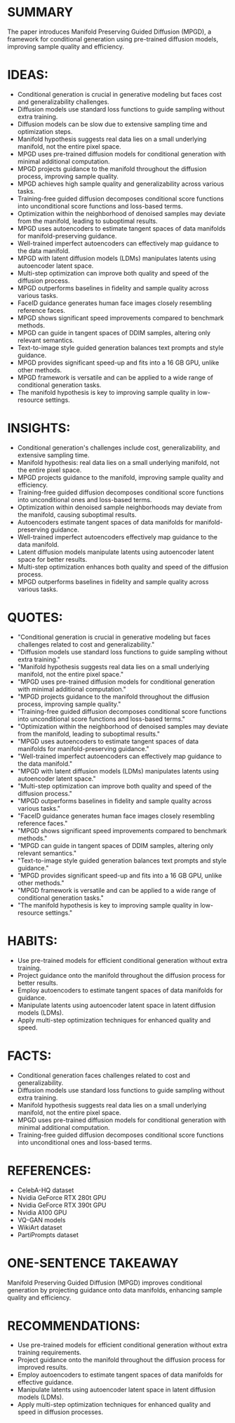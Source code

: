 # SUMMARY
The paper introduces Manifold Preserving Guided Diffusion (MPGD), a framework for conditional generation using pre-trained diffusion models, improving sample quality and efficiency.

# IDEAS:
- Conditional generation is crucial in generative modeling but faces cost and generalizability challenges.
- Diffusion models use standard loss functions to guide sampling without extra training.
- Diffusion models can be slow due to extensive sampling time and optimization steps.
- Manifold hypothesis suggests real data lies on a small underlying manifold, not the entire pixel space.
- MPGD uses pre-trained diffusion models for conditional generation with minimal additional computation.
- MPGD projects guidance to the manifold throughout the diffusion process, improving sample quality.
- MPGD achieves high sample quality and generalizability across various tasks.
- Training-free guided diffusion decomposes conditional score functions into unconditional score functions and loss-based terms.
- Optimization within the neighborhood of denoised samples may deviate from the manifold, leading to suboptimal results.
- MPGD uses autoencoders to estimate tangent spaces of data manifolds for manifold-preserving guidance.
- Well-trained imperfect autoencoders can effectively map guidance to the data manifold.
- MPGD with latent diffusion models (LDMs) manipulates latents using autoencoder latent space.
- Multi-step optimization can improve both quality and speed of the diffusion process.
- MPGD outperforms baselines in fidelity and sample quality across various tasks.
- FaceID guidance generates human face images closely resembling reference faces.
- MPGD shows significant speed improvements compared to benchmark methods.
- MPGD can guide in tangent spaces of DDIM samples, altering only relevant semantics.
- Text-to-image style guided generation balances text prompts and style guidance.
- MPGD provides significant speed-up and fits into a 16 GB GPU, unlike other methods.
- MPGD framework is versatile and can be applied to a wide range of conditional generation tasks.
- The manifold hypothesis is key to improving sample quality in low-resource settings.

# INSIGHTS:
- Conditional generation's challenges include cost, generalizability, and extensive sampling time.
- Manifold hypothesis: real data lies on a small underlying manifold, not the entire pixel space.
- MPGD projects guidance to the manifold, improving sample quality and efficiency.
- Training-free guided diffusion decomposes conditional score functions into unconditional ones and loss-based terms.
- Optimization within denoised sample neighborhoods may deviate from the manifold, causing suboptimal results.
- Autoencoders estimate tangent spaces of data manifolds for manifold-preserving guidance.
- Well-trained imperfect autoencoders effectively map guidance to the data manifold.
- Latent diffusion models manipulate latents using autoencoder latent space for better results.
- Multi-step optimization enhances both quality and speed of the diffusion process.
- MPGD outperforms baselines in fidelity and sample quality across various tasks.

# QUOTES:
- "Conditional generation is crucial in generative modeling but faces challenges related to cost and generalizability."
- "Diffusion models use standard loss functions to guide sampling without extra training."
- "Manifold hypothesis suggests real data lies on a small underlying manifold, not the entire pixel space."
- "MPGD uses pre-trained diffusion models for conditional generation with minimal additional computation."
- "MPGD projects guidance to the manifold throughout the diffusion process, improving sample quality."
- "Training-free guided diffusion decomposes conditional score functions into unconditional score functions and loss-based terms."
- "Optimization within the neighborhood of denoised samples may deviate from the manifold, leading to suboptimal results."
- "MPGD uses autoencoders to estimate tangent spaces of data manifolds for manifold-preserving guidance."
- "Well-trained imperfect autoencoders can effectively map guidance to the data manifold."
- "MPGD with latent diffusion models (LDMs) manipulates latents using autoencoder latent space."
- "Multi-step optimization can improve both quality and speed of the diffusion process."
- "MPGD outperforms baselines in fidelity and sample quality across various tasks."
- "FaceID guidance generates human face images closely resembling reference faces."
- "MPGD shows significant speed improvements compared to benchmark methods."
- "MPGD can guide in tangent spaces of DDIM samples, altering only relevant semantics."
- "Text-to-image style guided generation balances text prompts and style guidance."
- "MPGD provides significant speed-up and fits into a 16 GB GPU, unlike other methods."
- "MPGD framework is versatile and can be applied to a wide range of conditional generation tasks."
- "The manifold hypothesis is key to improving sample quality in low-resource settings."

# HABITS:
- Use pre-trained models for efficient conditional generation without extra training.
- Project guidance onto the manifold throughout the diffusion process for better results.
- Employ autoencoders to estimate tangent spaces of data manifolds for guidance.
- Manipulate latents using autoencoder latent space in latent diffusion models (LDMs).
- Apply multi-step optimization techniques for enhanced quality and speed.

# FACTS:
- Conditional generation faces challenges related to cost and generalizability.
- Diffusion models use standard loss functions to guide sampling without extra training.
- Manifold hypothesis suggests real data lies on a small underlying manifold, not the entire pixel space.
- MPGD uses pre-trained diffusion models for conditional generation with minimal additional computation.
- Training-free guided diffusion decomposes conditional score functions into unconditional ones and loss-based terms.

# REFERENCES:
- CelebA-HQ dataset
- Nvidia GeForce RTX 280t GPU
- Nvidia GeForce RTX 390t GPU
- Nvidia A100 GPU
- VQ-GAN models
- WikiArt dataset
- PartiPrompts dataset

# ONE-SENTENCE TAKEAWAY
Manifold Preserving Guided Diffusion (MPGD) improves conditional generation by projecting guidance onto data manifolds, enhancing sample quality and efficiency.

# RECOMMENDATIONS:
- Use pre-trained models for efficient conditional generation without extra training requirements.
- Project guidance onto the manifold throughout the diffusion process for improved results.
- Employ autoencoders to estimate tangent spaces of data manifolds for effective guidance.
- Manipulate latents using autoencoder latent space in latent diffusion models (LDMs).
- Apply multi-step optimization techniques for enhanced quality and speed in diffusion processes.